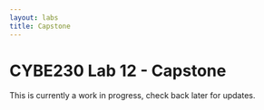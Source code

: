 ```yaml
---
layout: labs
title: Capstone
---
```

# CYBE230 Lab 12 - Capstone

This is currently a work in progress, check back later for updates.
